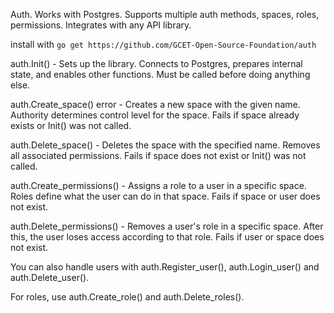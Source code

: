 Auth. Works with Postgres. Supports multiple auth methods, spaces, roles, permissions. Integrates with any API library.

install with
`go get https://github.com/GCET-Open-Source-Foundation/auth`

auth.Init() - Sets up the library. Connects to Postgres, prepares internal state, and enables other functions. Must be called before doing anything else.

auth.Create_space() error - Creates a new space with the given name. Authority determines control level for the space. Fails if space already exists or Init() was not called.

auth.Delete_space() - Deletes the space with the specified name. Removes all associated permissions. Fails if space does not exist or Init() was not called.

auth.Create_permissions() - Assigns a role to a user in a specific space. Roles define what the user can do in that space. Fails if space or user does not exist.

auth.Delete_permissions() - Removes a user's role in a specific space. After this, the user loses access according to that role. Fails if user or space does not exist.


You can also handle users with
auth.Register_user(),
auth.Login_user() and auth.Delete_user().

For roles, use auth.Create_role() and
auth.Delete_roles().
